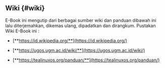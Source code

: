 ## Wiki {#wiki}

E-Book ini mengutip dari berbagai sumber wiki dan panduan dibawah ini lalu diterjemahkan, dikemas ulang, dipadatkan dan dirangkum. Pustakan Wiki E-Book ini :

*   [**https://id.wikipedia.org/**](https://id.wikipedia.org/)

*   [**https://ugos.ugm.ac.id/wiki/**](https://ugos.ugm.ac.id/wiki/)

*   [**https://tealinuxos.org/panduan/**](https://tealinuxos.org/panduan/)